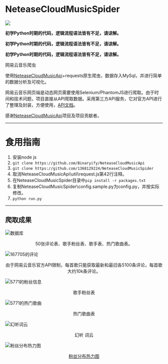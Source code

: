 # NeteaseCloudMusicSpider

![](https://cdn.rawgit.com/LunaGao/BlessYourCodeTag/master/tags/god.svg)

**初学Python时期的代码，逻辑流程语法皆有不足，请谅解。**

**初学Python时期的代码，逻辑流程语法皆有不足，请谅解。**

**初学Python时期的代码，逻辑流程语法皆有不足，请谅解。**



网易云音乐爬虫

使用[NeteaseCloudMusicApi](https://github.com/Binaryify/NeteaseCloudMusicApi)+requests原生爬虫，数据存入MySql，并进行简单的数据分析及可视化。

网易云音乐网页端是动态网页需要使用Selenium/PhantomJS进行爬取。由于时间和技术问题，项目直接从API爬取数据。采用第三方API服务，它对官方API进行了整理及封装，方便使用，[API文档](https://binaryify.github.io/NeteaseCloudMusicApi)。

感谢[NeteaseCloudMusicApi](https://github.com/Binaryify/NeteaseCloudMusicApi)项目及项目贡献者。

---

# 食用指南

1. 安装node js
2. `git clone https://github.com/Binaryify/NeteaseCloudMusicApi`
3. `git clone https://github.com/1368129224/NeteaseCloudMusicSpider`
4. 取消NeteaseCloudMusicApi\util\request.js第42行注释。
5. 在NeteaseCloudMusicSpider目录中`pip install -r packages.txt`
6. 复制NeteaseCloudMusicSpider\config.sample.py为config.py，并按实际修改。
7. `python run.py`

---

## 爬取成果

![数据库](<https://raw.githubusercontent.com/1368129224/NeteaseCloudMusicSpider/master/Pictures/163music_new.jpg>)

<center>50张评论表、歌手粉丝表、歌手表、热门歌曲表。</center>

![167705的评论](https://raw.githubusercontent.com/1368129224/NeteaseCloudMusicSpider/master/Pictures/167705_Comments.jpg)

<center>由于网易云音乐官方API限制，每首歌只能获取最新和最旧各5100条评论，每首歌大约10k条评论。</center>

![5771的粉丝信息](https://raw.githubusercontent.com/1368129224/NeteaseCloudMusicSpider/master/Pictures/5771_FansInfo.jpg)

<center>歌手粉丝表</center>

![5771的热门歌曲](https://raw.githubusercontent.com/1368129224/NeteaseCloudMusicSpider/master/Pictures/T_HotSongs.jpg)

<center>热门歌曲表</center>

![幻听词云](https://raw.githubusercontent.com/1368129224/NeteaseCloudMusicSpider/master/Wordcloud_pictures/167655.png)

<center>幻听 词云</center>

![粉丝分布热力图](https://raw.githubusercontent.com/1368129224/NeteaseCloudMusicSpider/master/Pictures/5771_HeatMap.jpg)

<center><a href="https://github.com/1368129224/NeteaseCloudMusicSpider/blob/master/Wordcloud_pictures/Heat_map/5771.html">粉丝分布热力图</a></center>

